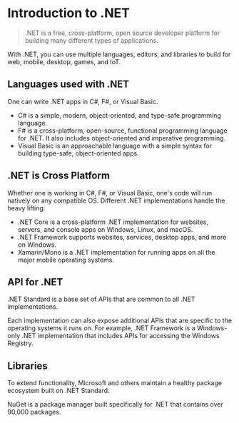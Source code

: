 # Introduction to .NET

> .NET is a free, cross-platform, open source developer platform for building many different types of applications.

With .NET, you can use multiple languages, editors, and libraries to build for web, mobile, desktop, games, and IoT.

## Languages used with .NET

One can write .NET apps in C#, F#, or Visual Basic.

- C# is a simple, modern, object-oriented, and type-safe programming language.
- F# is a cross-platform, open-source, functional programming language for .NET. It also includes object-oriented and imperative programming.
- Visual Basic is an approachable language with a simple syntax for building type-safe, object-oriented apps.

## .NET is Cross Platform

Whether one is working in C#, F#, or Visual Basic, one's code will run natively on any compatible OS. Different .NET implementations handle the heavy lifting:

- .NET Core is a cross-platform .NET implementation for websites, servers, and console apps on Windows, Linux, and macOS.
- .NET Framework supports websites, services, desktop apps, and more on Windows.
-  Xamarin/Mono is a .NET implementation for running apps on all the major mobile operating systems.

## API for .NET

.NET Standard is a base set of APIs that are common to all .NET implementations.

Each implementation can also expose additional APIs that are specific to the operating systems it runs on. For example, .NET Framework is a Windows-only .NET implementation that includes APIs for accessing the Windows Registry.

## Libraries

To extend functionality, Microsoft and others maintain a healthy package ecosystem built on .NET Standard.

NuGet is a package manager built specifically for .NET that contains over 90,000 packages.